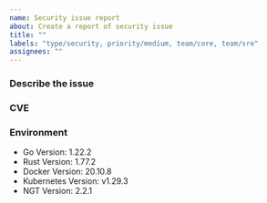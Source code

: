 ```yaml
---
name: Security issue report
about: Create a report of security issue
title: ""
labels: "type/security, priority/medium, team/core, team/sre"
assignees: ""
---
```


### Describe the issue

<!-- A clear and concise description of what the issue is. -->

### CVE

### Environment

<!--- Please change the versions below along with your environment -->

- Go Version: 1.22.2
- Rust Version: 1.77.2
- Docker Version: 20.10.8
- Kubernetes Version: v1.29.3
- NGT Version: 2.2.1
